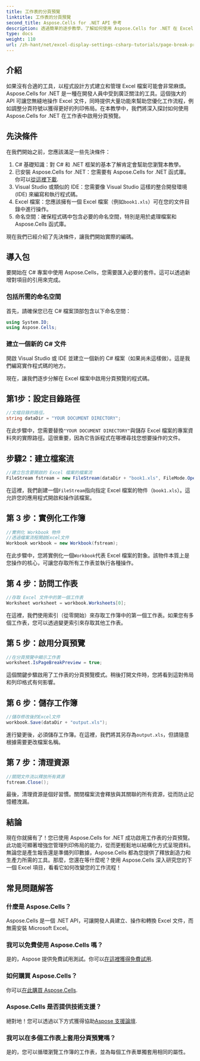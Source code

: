 ```yaml
---
title: 工作表的分頁預覽
linktitle: 工作表的分頁預覽
second_title: Aspose.Cells for .NET API 參考
description: 透過簡單的逐步教學，了解如何使用 Aspose.Cells for .NET 在 Excel 工作表中啟用分頁符號預覽。
type: docs
weight: 110
url: /zh-hant/net/excel-display-settings-csharp-tutorials/page-break-preview-of-worksheet/
---
```

## 介紹

如果沒有合適的工具，以程式設計方式建立和管理 Excel 檔案可能會非常麻煩。 Aspose.Cells for .NET 是一種在開發人員中受到廣泛關注的工具。這個強大的 API 可讓您無縫地操作 Excel 文件，同時提供大量功能來幫助您優化工作流程，例如調整分頁符號以獲得更好的列印佈局。在本教學中，我們將深入探討如何使用 Aspose.Cells for .NET 在工作表中啟用分頁預覽。

## 先決條件

在我們開始之前，您應該滿足一些先決條件：

1. C# 基礎知識：對 C# 和 .NET 框架的基本了解肯定會幫助您瀏覽本教學。
2. 已安裝 Aspose.Cells for .NET：您需要有 Aspose.Cells for .NET 函式庫。你可以[從這裡下載](https://releases.aspose.com/cells/net/).
3. Visual Studio 或類似的 IDE：您需要像 Visual Studio 這樣的整合開發環境 (IDE) 來編寫和執行程式碼。
4. Excel 檔案：您應該擁有一個 Excel 檔案（例如`book1.xls`）可在您的文件目錄中進行操作。
5. 命名空間：確保程式碼中包含必要的命名空間，特別是用於處理檔案和 Aspose.Cells 函式庫。

現在我們已經介紹了先決條件，讓我們開始實際的編碼。

## 導入包

要開始在 C# 專案中使用 Aspose.Cells，您需要匯入必要的套件。這可以透過新增對項目的引用來完成。

### 包括所需的命名空間

首先，請確保您已在 C# 檔案頂部包含以下命名空間：

```csharp
using System.IO;
using Aspose.Cells;
```

### 建立一個新的 C# 文件

開啟 Visual Studio 或 IDE 並建立一個新的 C# 檔案（如果尚未這樣做）。這是我們編寫實作程式碼的地方。


現在，讓我們逐步分解在 Excel 檔案中啟用分頁預覽的程式碼。

## 第1步：設定目錄路徑

```csharp
//文檔目錄的路徑。
string dataDir = "YOUR DOCUMENT DIRECTORY";
```

在此步驟中，您需要替換`"YOUR DOCUMENT DIRECTORY"`與儲存 Excel 檔案的專案資料夾的實際路徑。這很重要，因為它告訴程式在哪裡尋找您想要操作的文件。

## 步驟2：建立檔案流

```csharp
//建立包含要開啟的 Excel 檔案的檔案流
FileStream fstream = new FileStream(dataDir + "book1.xls", FileMode.Open);
```

在這裡，我們創建一個`FileStream`指向指定 Excel 檔案的物件（`book1.xls`）。這允許您的應用程式開啟和操作該檔案。

## 第 3 步：實例化工作簿

```csharp
//實例化 Workbook 物件
//透過檔案流程開啟Excel文件
Workbook workbook = new Workbook(fstream);
```

在此步驟中，您將實例化一個`Workbook`代表 Excel 檔案的對象。該物件本質上是您操作的核心，可讓您存取所有工作表並執行各種操作。

## 第 4 步：訪問工作表

```csharp
//存取 Excel 文件中的第一個工作表
Worksheet worksheet = workbook.Worksheets[0];
```

在這裡，我們使用索引（從零開始）來存取工作簿中的第一個工作表。如果您有多個工作表，您可以透過變更索引來存取其他工作表。

## 第 5 步：啟用分頁預覽

```csharp
//在分頁預覽中顯示工作表
worksheet.IsPageBreakPreview = true;
```

這個關鍵步驟啟用了工作表的分頁預覽模式。稍後打開文件時，您將看到這對佈局和列印格式有何影響。

## 第 6 步：儲存工作簿

```csharp
//儲存修改後的Excel文件
workbook.Save(dataDir + "output.xls");
```

進行變更後，必須儲存工作簿。在這裡，我們將其另存為`output.xls`，但請隨意根據需要更改檔案名稱。

## 第 7 步：清理資源

```csharp
//關閉文件流以釋放所有資源
fstream.Close();
```

最後，清理資源是個好習慣。關閉檔案流會釋放與其關聯的所有資源，從而防止記憶體洩漏。

## 結論

現在你就擁有了！您已使用 Aspose.Cells for .NET 成功啟用工作表的分頁預覽。此功能可顯著增強您管理列印佈局的能力，從而更輕鬆地以結構化方式呈現資料。無論您是產生報告還是準備列印數據，Aspose.Cells 都為您提供了釋放創造力和生產力所需的工具。那麼，您還在等什麼呢？使用 Aspose.Cells 深入研究您的下一個 Excel 項目，看看它如何改變您的工作流程！

## 常見問題解答

### 什麼是 Aspose.Cells？
Aspose.Cells 是一個 .NET API，可讓開發人員建立、操作和轉換 Excel 文件，而無需安裝 Microsoft Excel。

### 我可以免費使用 Aspose.Cells 嗎？
是的，Aspose 提供免費試用測試。你可以[在這裡獲得免費試用](https://releases.aspose.com/).

### 如何購買 Aspose.Cells？
你可以[在此購買 Aspose.Cells](https://purchase.aspose.com/buy).

### Aspose.Cells 是否提供技術支援？
絕對地！您可以透過以下方式獲得協助[Aspose 支援論壇](https://forum.aspose.com/c/cells/9).

### 我可以在多個工作表上套用分頁預覽嗎？
是的，您可以循環瀏覽工作簿的工作表，並為每個工作表單獨套用相同的屬性。